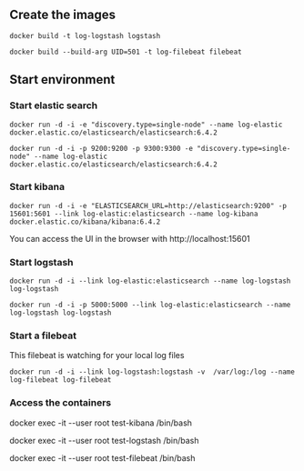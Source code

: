 ## Create the images
```
docker build -t log-logstash logstash 

docker build --build-arg UID=501 -t log-filebeat filebeat
```
## Start environment

### Start elastic search
```
docker run -d -i -e "discovery.type=single-node" --name log-elastic docker.elastic.co/elasticsearch/elasticsearch:6.4.2

docker run -d -i -p 9200:9200 -p 9300:9300 -e "discovery.type=single-node" --name log-elastic docker.elastic.co/elasticsearch/elasticsearch:6.4.2

```
### Start kibana
```
docker run -d -i -e "ELASTICSEARCH_URL=http://elasticsearch:9200" -p 15601:5601 --link log-elastic:elasticsearch --name log-kibana docker.elastic.co/kibana/kibana:6.4.2
```
You can access the UI in the browser with http://localhost:15601

### Start logstash
```
docker run -d -i --link log-elastic:elasticsearch --name log-logstash log-logstash

docker run -d -i -p 5000:5000 --link log-elastic:elasticsearch --name log-logstash log-logstash

```
### Start a filebeat

This filebeat is watching for your local log files
```
docker run -d -i --link log-logstash:logstash -v  /var/log:/log --name log-filebeat log-filebeat
```

### Access the containers

docker exec -it --user root test-kibana /bin/bash

docker exec -it --user root test-logstash /bin/bash

docker exec -it --user root test-filebeat /bin/bash
